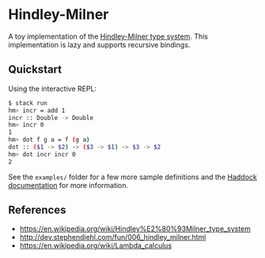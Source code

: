 # Hindley-Milner

A toy implementation of the [Hindley-Milner type
system](https://en.wikipedia.org/wiki/Hindley%E2%80%93Milner_type_system). This
implementation is lazy and supports recursive bindings.

## Quickstart

Using the interactive REPL:

```sh
$ stack run
hm> incr = add 1
incr :: Double -> Double
hm> incr 0
1
hm> dot f g a = f (g a)
dot :: ($1 -> $2) -> ($3 -> $1) -> $3 -> $2
hm> dot incr incr 0
2
```

See the `examples/` folder for a few more sample definitions and the [Haddock
documentation](https://mtth.github.io/hindley-milner) for more information.

## References

+ https://en.wikipedia.org/wiki/Hindley%E2%80%93Milner_type_system
+ http://dev.stephendiehl.com/fun/006_hindley_milner.html
+ https://en.wikipedia.org/wiki/Lambda_calculus

